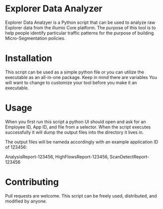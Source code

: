 # Explorer Data Analyzer

Explorer Data Analzyer is a Python script that can be used to analyze raw Explorer data from the illumio Core platform.
The purpose of this tool is to help people identify particular traffic patterns for the purpose of building Micro-Segmentation policies.

# Installation

This script can be used as a simple python file or you can utilize the executable as an all-in-one package. Keep in mind there are variables
You will want to change to customize your tool before you make it an executable.  


# Usage

When you first run this script a python UI should open and ask for an Employee ID, App ID, and file from a selector.
When the script executes successfully it will dump the output files into the directory it lives in.

The output files will be nameda accordingly with an example application ID of 123456:

AnalysisReport-123456, HighFlowsReport-123456, ScanDetectReport-123456

# Contributing

Pull requests are welcome. This script can be freely used, distributed, and modified by anyone.
